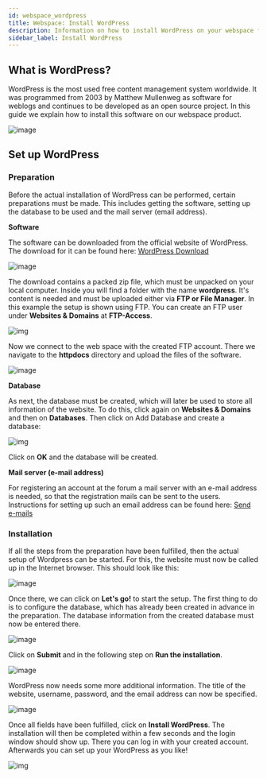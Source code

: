 ```yaml
---
id: webspace_wordpress
title: Webspace: Install WordPress
description: Information on how to install WordPress on your webspace from ZAP-Hosting - ZAP-Hosting.com documentation
sidebar_label: Install WordPress
---
```




## What is WordPress?

WordPress is the most used free content management system worldwide. It was programmed from 2003 by Matthew Mullenweg as software for weblogs and continues to be developed as an open source project. In this guide we explain how to install this software on our webspace product. 



![image](https://user-images.githubusercontent.com/26007280/189989802-b729db5c-7e7b-4fff-b4ff-47b6a842ef49.png)



## Set up WordPress

### Preparation

Before the actual installation of WordPress can be performed, certain preparations must be made. This includes getting the software, setting up the database to be used and the mail server (email address).



**Software**

The software can be downloaded from the official website of WordPress. The download for it can be found here: [WordPress Download](https://en.wordpress.org/download/)

![image](https://user-images.githubusercontent.com/26007280/189989828-4c06b5db-42ba-4b0d-a446-554eb5a0be13.png)

The download contains a packed zip file, which must be unpacked on your local computer. Inside you will find a folder with the name **wordpress**. It's content is needed and must be uploaded either via **FTP or File Manager**. In this example the setup is shown using FTP. You can create an FTP user under **Websites & Domains** at **FTP-Access**.



![img](https://screensaver01.zap-hosting.com/index.php/s/nkKsBpyb6GM6Rkp/download/chrome_7Y5hmuXn5f.gif)



Now we connect to the web space with the created FTP account. There we navigate to the **httpdocs** directory and upload the files of the software.



![image](https://user-images.githubusercontent.com/26007280/189989855-683604d8-3ca1-4bb8-b781-b9b75334278a.png)



**Database**

As next, the database must be created, which will later be used to store all information of the website. To do this, click again on **Websites & Domains** and then on **Databases**. Then click on Add Database and create a database:  



![img](https://screensaver01.zap-hosting.com/index.php/s/99BJeGCHjS9QHkz/download/chrome_Jzw3adOg7G.gif)



Click on **OK** and the database will be created.



**Mail server (e-mail address)**

For registering an account at the forum a mail server with an e-mail address is needed, so that the registration mails can be sent to the users. Instructions for setting up such an email address can be found here: [Send e-mails](https://zap-hosting.com/guides/docs/en/webspace_plesk_sendmail/)



### Installation

If all the steps from the preparation have been fulfilled, then the actual setup of Wordpress can be started. For this, the website must now be called up in the Internet browser. This should look like this: 

![image](https://user-images.githubusercontent.com/26007280/189989882-1fc9b68b-43aa-4b14-93e0-15d50fd240c0.png)



Once there, we can click on **Let's go!** to start the setup. The first thing to do is to configure the database, which has already been created in advance in the preparation. The database information from the created database must now be entered there. 



![image](https://user-images.githubusercontent.com/26007280/189989922-d7dfd4f4-402f-435b-9c50-bfd20e9d9851.png)



Click on **Submit** and in the following step on **Run the installation**. 



![image](https://user-images.githubusercontent.com/26007280/189989953-f0a27b50-a4d7-4240-81d0-1896d46c6643.png)



WordPress now needs some more additional information. The title of the website, username, password, and the email address can now be specified.

 

![image](https://user-images.githubusercontent.com/26007280/189989966-8b113e9c-749b-43fe-9fa1-e58fee20976f.png)



Once all fields have been fulfilled, click on **Install WordPress**. The installation will then be completed within a few seconds and the login window should show up. There you can log in with your created account. Afterwards you can set up your WordPress as you like!

![img](https://screensaver01.zap-hosting.com/index.php/s/MnLRYMDJCXjJJ8i/download/chrome_4KNjihGpo0.gif)
